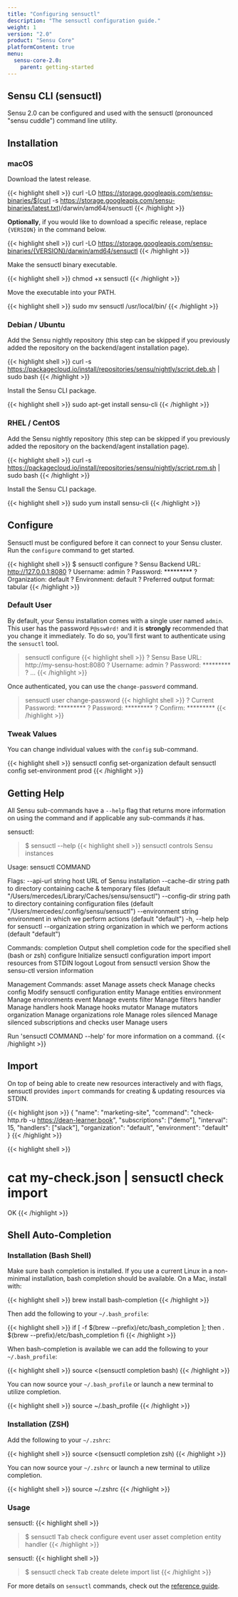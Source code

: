 ```yaml
---
title: "Configuring sensuctl"
description: "The sensuctl configuration guide."
weight: 1
version: "2.0"
product: "Sensu Core"
platformContent: true
menu:
  sensu-core-2.0:
    parent: getting-started
---
```


## Sensu CLI (sensuctl)

Sensu 2.0 can be configured and used with the sensuctl (pronounced "sensu cuddle") command line utility.

## Installation

### macOS

Download the latest release.

{{< highlight shell >}}
curl -LO https://storage.googleapis.com/sensu-binaries/$(curl -s https://storage.googleapis.com/sensu-binaries/latest.txt)/darwin/amd64/sensuctl
{{< /highlight >}}

**Optionally**, if you would like to download a specific release, replace
`{VERSION}` in the command below.

{{< highlight shell >}}
curl -LO https://storage.googleapis.com/sensu-binaries/{VERSION}/darwin/amd64/sensuctl
{{< /highlight >}}

Make the sensuctl binary executable.

{{< highlight shell >}}
chmod +x sensuctl
{{< /highlight >}}

Move the executable into your PATH.

{{< highlight shell >}}
sudo mv sensuctl /usr/local/bin/
{{< /highlight >}}

### Debian / Ubuntu

Add the Sensu nightly repository (this step can be skipped if you previously added the repository
on the backend/agent installation page).

{{< highlight shell >}}
curl -s https://packagecloud.io/install/repositories/sensu/nightly/script.deb.sh | sudo bash
{{< /highlight >}}

Install the Sensu CLI package.

{{< highlight shell >}}
sudo apt-get install sensu-cli
{{< /highlight >}}

### RHEL / CentOS

Add the Sensu nightly repository (this step can be skipped if you previously added the repository
on the backend/agent installation page).

{{< highlight shell >}}
curl -s https://packagecloud.io/install/repositories/sensu/nightly/script.rpm.sh | sudo bash
{{< /highlight >}}

Install the Sensu CLI package.

{{< highlight shell >}}
sudo yum install sensu-cli
{{< /highlight >}}


## Configure

Sensuctl must be configured before it can connect to your Sensu cluster. Run the
`configure` command to get started.

{{< highlight shell >}}
$ sensuctl configure
? Sensu Backend URL: http://127.0.0.1:8080
? Username: admin
? Password: *********
? Organization: default
? Environment: default
? Preferred output format: tabular
{{< /highlight >}}

### Default User

By default, your Sensu installation comes with a single user named `admin`. This
user has the password `P@ssw0rd!` and it is **strongly** recommended that you
change it immediately. To do so, you'll first want to authenticate using the
`sensuctl` tool.

> sensuctl configure
{{< highlight shell >}}
? Sensu Base URL: http://my-sensu-host:8080
? Username: admin
? Password:  *********
? ...
{{< /highlight >}}

Once authenticated, you can use the `change-password` command.

> sensuctl user change-password
{{< highlight shell >}}
? Current Password:  *********
? Password:          *********
? Confirm:           *********
{{< /highlight >}}

### Tweak Values

You can change individual values with the `config` sub-command.

{{< highlight shell >}}
sensuctl config set-organization default
sensuctl config set-environment prod
{{< /highlight >}}

## Getting Help

All Sensu sub-commands have a `--help` flag that returns more information on
using the command and if applicable any sub-commands _it_ has.

sensuctl:
> $ sensuctl --help
{{< highlight shell >}}
sensuctl controls Sensu instances

Usage:	sensuctl COMMAND

Flags:
      --api-url string        host URL of Sensu installation
      --cache-dir string      path to directory containing cache & temporary files (default
                              "/Users/mercedes/Library/Caches/sensu/sensuctl")
      --config-dir string     path to directory containing configuration files (default
                              "/Users/mercedes/.config/sensu/sensuctl")
      --environment string    environment in which we perform actions (default "default")
  -h, --help                  help for sensuctl
      --organization string   organization in which we perform actions (default "default")

Commands:
  completion   Output shell completion code for the specified shell (bash or zsh)
  configure    Initialize sensuctl configuration
  import       import resources from STDIN
  logout       Logout from sensuctl
  version      Show the sensu-ctl version information

Management Commands:
  asset        Manage assets
  check        Manage checks
  config       Modify sensuctl configuration
  entity       Manage entities
  environment  Manage environments
  event        Manage events
  filter       Manage filters
  handler      Manage handlers
  hook         Manage hooks
  mutator      Manage mutators
  organization Manage organizations
  role         Manage roles
  silenced     Manage silenced subscriptions and checks
  user         Manage users

Run 'sensuctl COMMAND --help' for more information on a command.
{{< /highlight >}}

## Import

On top of being able to create new resources interactively and with flags,
sensuctl provides `import` commands for creating & updating resources via STDIN.

{{< highlight json >}}
{
  "name": "marketing-site",
  "command": "check-http.rb -u https://dean-learner.book",
  "subscriptions": ["demo"],
  "interval": 15,
  "handlers": ["slack"],
  "organization": "default",
  "environment": "default"
}
{{< /highlight >}}

{{< highlight shell >}}
# cat my-check.json | sensuctl check import
OK
{{< /highlight >}}


## Shell Auto-Completion

### Installation (Bash Shell)

Make sure bash completion is installed. If you use a current Linux
in a non-minimal installation, bash completion should be available.
On a Mac, install with:

{{< highlight shell >}}
brew install bash-completion
{{< /highlight >}}

Then add the following to your `~/.bash_profile`:

{{< highlight shell >}}
if [ -f $(brew --prefix)/etc/bash_completion ]; then
. $(brew --prefix)/etc/bash_completion
fi
{{< /highlight >}}

When bash-completion is available we can add the following to your `~/.bash_profile`:

{{< highlight shell >}}
source <(sensuctl completion bash)
{{< /highlight >}}

You can now source your `~/.bash_profile` or launch a new terminal to utilize completion.

{{< highlight shell >}}
source ~/.bash_profile
{{< /highlight >}}

### Installation (ZSH)

Add the following to your `~/.zshrc`:

{{< highlight shell >}}
source <(sensuctl completion zsh)
{{< /highlight >}}

You can now source your `~/.zshrc` or launch a new terminal to utilize completion.

{{< highlight shell >}}
source ~/.zshrc
{{< /highlight >}}

### Usage

sensuctl:
{{< highlight shell >}}
> $ sensuctl <kbd>Tab</kbd>
check       configure   event       user
asset       completion  entity      handler
{{< /highlight >}}

sensuctl:
{{< highlight shell >}}
> $ sensuctl check <kbd>Tab</kbd>
create  delete  import  list
{{< /highlight >}}

For more details on `sensuctl` commands, check out the [reference guide][1]. 

[1]: ../../reference/sensuctl
